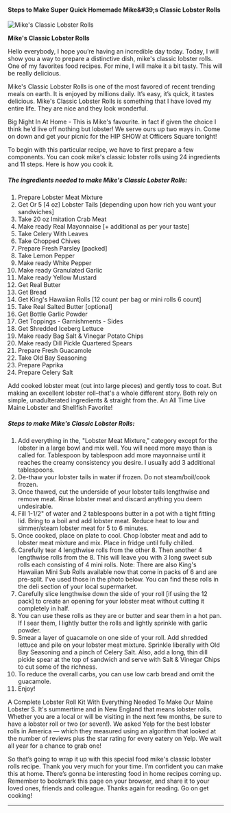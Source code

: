             

#### Steps to Make Super Quick Homemade Mike&amp;#39;s Classic Lobster Rolls

![Mike's Classic Lobster Rolls](https://img-global.cpcdn.com/recipes/6269525515304960/751x532cq70/mikes-classic-lobster-rolls-recipe-main-photo.jpg)

**Mike's Classic Lobster Rolls**

Hello everybody, I hope you’re having an incredible day today. Today, I will show you a way to prepare a distinctive dish, mike's classic lobster rolls. One of my favorites food recipes. For mine, I will make it a bit tasty. This will be really delicious.

Mike's Classic Lobster Rolls is one of the most favored of recent trending meals on earth. It is enjoyed by millions daily. It’s easy, it’s quick, it tastes delicious. Mike's Classic Lobster Rolls is something that I have loved my entire life. They are nice and they look wonderful.

Big Night In At Home - This is Mike's favourite. in fact if given the choice I think he'd live off nothing but lobster! We serve ours up two ways in. Come on down and get your picnic for the HIP SHOW at Officers Square tonight!

To begin with this particular recipe, we have to first prepare a few components. You can cook mike's classic lobster rolls using 24 ingredients and 11 steps. Here is how you cook it.

##### The ingredients needed to make Mike's Classic Lobster Rolls:

1.  Prepare Lobster Meat Mixture
2.  Get Or 5 \[4 oz\] Lobster Tails \[depending upon how rich you want your sandwiches\]
3.  Take 20 oz Imitation Crab Meat
4.  Make ready Real Mayonnaise \[+ additional as per your taste\]
5.  Take Celery With Leaves
6.  Take Chopped Chives
7.  Prepare Fresh Parsley \[packed\]
8.  Take Lemon Pepper
9.  Make ready White Pepper
10.  Make ready Granulated Garlic
11.  Make ready Yellow Mustard
12.  Get Real Butter
13.  Get Bread
14.  Get King's Hawaiian Rolls \[12 count per bag or mini rolls 6 count\]
15.  Take Real Salted Butter \[optional\]
16.  Get Bottle Garlic Powder
17.  Get Toppings - Garnishments - Sides
18.  Get Shredded Iceberg Lettuce
19.  Make ready Bag Salt & Vinegar Potato Chips
20.  Make ready Dill Pickle Quartered Spears
21.  Prepare Fresh Guacamole
22.  Take Old Bay Seasoning
23.  Prepare Paprika
24.  Prepare Celery Salt

Add cooked lobster meat (cut into large pieces) and gently toss to coat. But making an excellent lobster roll–that's a whole different story. Both rely on simple, unadulterated ingredients & straight from the. An All Time Live Maine Lobster and Shellfish Favorite!

##### Steps to make Mike's Classic Lobster Rolls:

1.  Add everything in the, "Lobster Meat Mixture," category except for the lobster in a large bowl and mix well. You will need more mayo than is called for. Tablespoon by tablespoon add more mayonnaise until it reaches the creamy consistency you desire. I usually add 3 additional tablespoons.
2.  De-thaw your lobster tails in water if frozen. Do not steam/boil/cook frozen.
3.  Once thawed, cut the underside of your lobster tails lengthwise and remove meat. Rinse lobster meat and discard anything you deem undesirable.
4.  Fill 1-1/2" of water and 2 tablespoons butter in a pot with a tight fitting lid. Bring to a boil and add lobster meat. Reduce heat to low and simmer/steam lobster meat for 5 to 6 minutes.
5.  Once cooked, place on plate to cool. Chop lobster meat and add to lobster meat mixture and mix. Place in fridge until fully chilled.
6.  Carefully tear 4 lengthwise rolls from the other 8. Then another 4 lengthwise rolls from the 8. This will leave you with 3 long sweet sub rolls each consisting of 4 mini rolls. Note: There are also King's Hawaiian Mini Sub Rolls available now that come in packs of 6 and are pre-split. I've used those in the photo below. You can find these rolls in the deli section of your local supermarket.
7.  Carefully slice lengthwise down the side of your roll \[if using the 12 pack\] to create an opening for your lobster meat without cutting it completely in half.
8.  You can use these rolls as they are or butter and sear them in a hot pan. If I sear them, I lightly butter the rolls and lightly sprinkle with garlic powder.
9.  Smear a layer of guacamole on one side of your roll. Add shredded lettuce and pile on your lobster meat mixture. Sprinkle liberally with Old Bay Seasoning and a pinch of Celery Salt. Also, add a long, thin dill pickle spear at the top of sandwich and serve with Salt & Vinegar Chips to cut some of the richness.
10.  To reduce the overall carbs, you can use low carb bread and omit the guacamole.
11.  Enjoy!

A Complete Lobster Roll Kit With Everything Needed To Make Our Maine Lobster S. It's summertime and in New England that means lobster rolls. Whether you are a local or will be visiting in the next few months, be sure to have a lobster roll or two (or seven!). We asked Yelp for the best lobster rolls in America — which they measured using an algorithm that looked at the number of reviews plus the star rating for every eatery on Yelp. We wait all year for a chance to grab one!

So that’s going to wrap it up with this special food mike's classic lobster rolls recipe. Thank you very much for your time. I’m confident you can make this at home. There’s gonna be interesting food in home recipes coming up. Remember to bookmark this page on your browser, and share it to your loved ones, friends and colleague. Thanks again for reading. Go on get cooking!

* * *